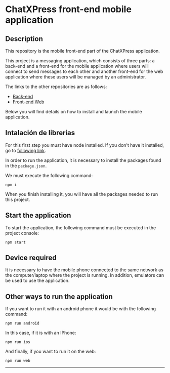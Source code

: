 # ChatXPress front-end mobile application

## Description

This repository is the mobile front-end part of the ChatXPress application.

This project is a messaging application, which consists of three parts: a back-end and a front-end for the mobile application where users will connect to send messages to each other and another front-end for the web application where these users will be managed by an administrator.

The links to the other repositories are as follows:

- [Back-end](https://github.com/SaulArteaga/ChatXPress-Backend)
- [Front-end Web](https://github.com/SaulArteaga/ChatXPress-FrontEnd-Web)

Below you will find details on how to install and launch the mobile application.

## Intalación de librerias

For this first step you must have node installed. If you don't have it installed, go to [following link](https://nodejs.org/en).

In order to run the application, it is necessary to install the packages found in the `package.json`.

We must execute the following command:

```
npm i
```

When you finish installing it, you will have all the packages needed to run this project.

## Start the application

To start the application, the following command must be executed in the project console:

```
npm start
```

## Device required

It is necessary to have the mobile phone connected to the same network as the computer/laptop where the project is running. In addition, emulators can be used to use the application.

## Other ways to run the application

If you want to run it with an android phone it would be with the following command:

```
npm run android
```

In this case, if it is with an IPhone:

```
npm run ios
```

And finally, if you want to run it on the web:

```
npm run web
```

---
